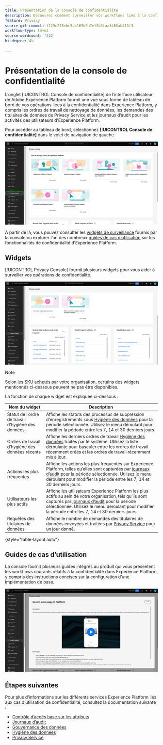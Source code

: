 ```yaml
---
title: Présentation de la console de confidentialité
description: Découvrez comment surveiller vos workflows liés à la confidentialité dans l’interface utilisateur de Adobe Experience Platform.
feature: Privacy
source-git-commit: f129c215ebc5dc169b9a7ef9b3faa3463ab413f3
workflow-type: tm+mt
source-wordcount: '422'
ht-degree: 4%

---
```


# Présentation de la console de confidentialité

L’onglet [!UICONTROL Console de confidentialité] de l’interface utilisateur de Adobe Experience Platform fournit une vue sous forme de tableau de bord de vos opérations liées à la confidentialité dans Experience Platform, y compris les ordres de travail de nettoyage de données, les demandes des titulaires de données de Privacy Service et les journaux d’audit pour les activités des utilisateurs d’Experience Platform.

Pour accéder au tableau de bord, sélectionnez **[!UICONTROL Console de confidentialité]** dans le volet de navigation de gauche.

![Image montrant la sélection de [!UICONTROL Console de confidentialité] dans le volet de navigation de gauche de l’interface utilisateur d’Experience Platform](../images/governance-privacy-security/privacy-console/left-nav.png)

À partir de là, vous pouvez consulter les [widgets de surveillance](#widgets) fournis par la console ou explorer l’un des nombreux [guides de cas d’utilisation](#use-case-guides) sur les fonctionnalités de confidentialité d’Experience Platform.

## Widgets

[!UICONTROL Privacy Console] fournit plusieurs widgets pour vous aider à surveiller vos opérations de confidentialité.

![Image montrant la sélection de [!UICONTROL Console de confidentialité] dans le volet de navigation de gauche de l’interface utilisateur d’Experience Platform](../images/governance-privacy-security/privacy-console/widgets.png)

>[!NOTE]
>
>Selon les SKU achetés par votre organisation, certains des widgets mentionnés ci-dessous peuvent ne pas être disponibles.

La fonction de chaque widget est expliquée ci-dessous :

| Nom du widget | Description |
| --- | --- |
| Statut de l’ordre de travail d’hygiène des données | Affiche les statuts des processus de suppression d&#39;enregistrements sous [Hygiène des données](../../hygiene/home.md) pour la période sélectionnée. Utilisez le menu déroulant pour modifier la période entre les 7, 14 et 30 derniers jours. |
| Ordres de travail d’hygiène des données récents | Affiche les derniers ordres de travail [Hygiène des données](../../hygiene/home.md) traités par le système. Utilisez la liste déroulante pour basculer entre les ordres de travail récemment créés et les ordres de travail récemment mis à jour. |
| Actions les plus fréquentes | Affiche les actions les plus fréquentes sur Experience Platform, telles qu’elles sont capturées par [journaux d’audit](./audit-logs/overview.md) pour la période sélectionnée. Utilisez le menu déroulant pour modifier la période entre les 7, 14 et 30 derniers jours. |
| Utilisateurs les plus actifs | Affiche les utilisateurs Experience Platform les plus actifs au sein de votre organisation, tels qu’ils sont capturés par [journaux d’audit](./audit-logs/overview.md) pour la période sélectionnée. Utilisez le menu déroulant pour modifier la période entre les 7, 14 et 30 derniers jours. |
| Requêtes des titulaires de données | Affiche le nombre de demandes des titulaires de données envoyées et traitées par [Privacy Service](../../privacy-service/home.md) pour un jour donné. |

{style="table-layout:auto"}

## Guides de cas d’utilisation

La console fournit plusieurs guides intégrés au produit qui vous présentent les workflows courants relatifs à la confidentialité dans Experience Platform, y compris des instructions concises sur la configuration d’une implémentation de base.

![Image montrant la sélection de [!UICONTROL Console de confidentialité] dans le volet de navigation de gauche de l’interface utilisateur d’Experience Platform](../images/governance-privacy-security/privacy-console/use-case-guide.png)

## Étapes suivantes

Pour plus d’informations sur les différents services Experience Platform liés aux cas d’utilisation de confidentialité, consultez la documentation suivante :

* [Contrôle d’accès basé sur les attributs](../../access-control/abac/overview.md)
* [Journaux d’audit](./audit-logs/overview.md)
* [Gouvernance des données](../../data-governance/home.md)
* [Hygiène des données](../../hygiene/home.md)
* [Privacy Service](../../privacy-service/home.md)
